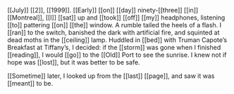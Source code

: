 [[July]] [[2]], [[1999]]. [[Early]] [[on]] [[day]] ninety-[[three]] [[in]] [[Montreal]], [[I]] [[sat]] up and [[took]] [[off]] [[my]] headphones, listening [[to]] pattering [[on]] [[the]] window. A rumble tailed the heels of a flash. I [[ran]] to the switch, banished the dark with artificial fire, and squinted at dead moths in the [[ceiling]] lamp. Huddled in [[bed]] with Truman Capote’s Breakfast at Tiffany’s, I decided: if the [[storm]] was gone when I finished [[reading]], I would [[go]] to the [[Old]] Port to see the sunrise. I knew not if hope was [[lost]], but it was better to be safe.

[[Sometime]] later, I looked up from the [[last]] [[page]], and saw it was [[meant]] to be. 